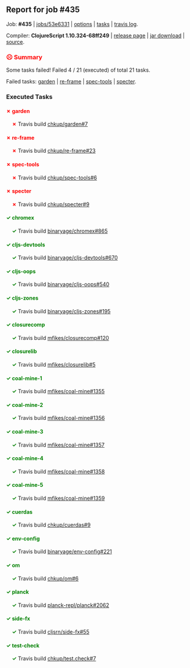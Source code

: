 ## Report for job #435

Job: **#435** | [jobs/53e6331](https://github.com/cljs-oss/canary/commit/53e6331e59558b4c70bcb597290e0f9513f66f88) | [options](options.edn) | [tasks](tasks.edn) | [travis log](https://travis-ci.org/cljs-oss/canary/builds/394412773).

Compiler: **ClojureScript 1.10.324-68ff249** | [release page](https://github.com/cljs-oss/canary/releases/tag/r1.10.324-68ff249) | [jar download](https://github.com/cljs-oss/canary/releases/download/r1.10.324-68ff249/clojurescript-1.10.324-68ff249.jar) | [source](https://github.com/clojure/clojurescript/commit/68ff24997370389478b97f088a42655f02194903).

### <b style='color:red'>☹ Summary</b>

Some tasks failed! Failed 4 / 21 (executed) of total 21 tasks.

Failed tasks: [garden](#-garden) | [re-frame](#-re-frame) | [spec-tools](#-spec-tools) | [specter](#-specter).

### Executed Tasks

#### <b style='color:red'>&#x2717; garden</b>
&nbsp;&nbsp;&nbsp;&nbsp;<b style='color:red'>&#x2717;</b> Travis build [chkup/garden#7](https://travis-ci.org/chkup/garden/builds/394413643)<br>

#### <b style='color:red'>&#x2717; re-frame</b>
&nbsp;&nbsp;&nbsp;&nbsp;<b style='color:red'>&#x2717;</b> Travis build [chkup/re-frame#23](https://travis-ci.org/chkup/re-frame/builds/394413682)<br>

#### <b style='color:red'>&#x2717; spec-tools</b>
&nbsp;&nbsp;&nbsp;&nbsp;<b style='color:red'>&#x2717;</b> Travis build [chkup/spec-tools#6](https://travis-ci.org/chkup/spec-tools/builds/394413666)<br>

#### <b style='color:red'>&#x2717; specter</b>
&nbsp;&nbsp;&nbsp;&nbsp;<b style='color:red'>&#x2717;</b> Travis build [chkup/specter#9](https://travis-ci.org/chkup/specter/builds/394413687)<br>

#### <b style='color:green'>&#x2713; chromex</b>
&nbsp;&nbsp;&nbsp;&nbsp;<b style='color:green'>&#x2713;</b> Travis build [binaryage/chromex#865](https://travis-ci.org/binaryage/chromex/builds/394413573)<br>

#### <b style='color:green'>&#x2713; cljs-devtools</b>
&nbsp;&nbsp;&nbsp;&nbsp;<b style='color:green'>&#x2713;</b> Travis build [binaryage/cljs-devtools#670](https://travis-ci.org/binaryage/cljs-devtools/builds/394413575)<br>

#### <b style='color:green'>&#x2713; cljs-oops</b>
&nbsp;&nbsp;&nbsp;&nbsp;<b style='color:green'>&#x2713;</b> Travis build [binaryage/cljs-oops#540](https://travis-ci.org/binaryage/cljs-oops/builds/394413577)<br>

#### <b style='color:green'>&#x2713; cljs-zones</b>
&nbsp;&nbsp;&nbsp;&nbsp;<b style='color:green'>&#x2713;</b> Travis build [binaryage/cljs-zones#195](https://travis-ci.org/binaryage/cljs-zones/builds/394413579)<br>

#### <b style='color:green'>&#x2713; closurecomp</b>
&nbsp;&nbsp;&nbsp;&nbsp;<b style='color:green'>&#x2713;</b> Travis build [mfikes/closurecomp#120](https://travis-ci.org/mfikes/closurecomp/builds/394413581)<br>

#### <b style='color:green'>&#x2713; closurelib</b>
&nbsp;&nbsp;&nbsp;&nbsp;<b style='color:green'>&#x2713;</b> Travis build [mfikes/closurelib#5](https://travis-ci.org/mfikes/closurelib/builds/394413583)<br>

#### <b style='color:green'>&#x2713; coal-mine-1</b>
&nbsp;&nbsp;&nbsp;&nbsp;<b style='color:green'>&#x2713;</b> Travis build [mfikes/coal-mine#1355](https://travis-ci.org/mfikes/coal-mine/builds/394413585)<br>

#### <b style='color:green'>&#x2713; coal-mine-2</b>
&nbsp;&nbsp;&nbsp;&nbsp;<b style='color:green'>&#x2713;</b> Travis build [mfikes/coal-mine#1356](https://travis-ci.org/mfikes/coal-mine/builds/394413597)<br>

#### <b style='color:green'>&#x2713; coal-mine-3</b>
&nbsp;&nbsp;&nbsp;&nbsp;<b style='color:green'>&#x2713;</b> Travis build [mfikes/coal-mine#1357](https://travis-ci.org/mfikes/coal-mine/builds/394413604)<br>

#### <b style='color:green'>&#x2713; coal-mine-4</b>
&nbsp;&nbsp;&nbsp;&nbsp;<b style='color:green'>&#x2713;</b> Travis build [mfikes/coal-mine#1358](https://travis-ci.org/mfikes/coal-mine/builds/394413615)<br>

#### <b style='color:green'>&#x2713; coal-mine-5</b>
&nbsp;&nbsp;&nbsp;&nbsp;<b style='color:green'>&#x2713;</b> Travis build [mfikes/coal-mine#1359](https://travis-ci.org/mfikes/coal-mine/builds/394413621)<br>

#### <b style='color:green'>&#x2713; cuerdas</b>
&nbsp;&nbsp;&nbsp;&nbsp;<b style='color:green'>&#x2713;</b> Travis build [chkup/cuerdas#9](https://travis-ci.org/chkup/cuerdas/builds/394413625)<br>

#### <b style='color:green'>&#x2713; env-config</b>
&nbsp;&nbsp;&nbsp;&nbsp;<b style='color:green'>&#x2713;</b> Travis build [binaryage/env-config#221](https://travis-ci.org/binaryage/env-config/builds/394413627)<br>

#### <b style='color:green'>&#x2713; om</b>
&nbsp;&nbsp;&nbsp;&nbsp;<b style='color:green'>&#x2713;</b> Travis build [chkup/om#6](https://travis-ci.org/chkup/om/builds/394413730)<br>

#### <b style='color:green'>&#x2713; planck</b>
&nbsp;&nbsp;&nbsp;&nbsp;<b style='color:green'>&#x2713;</b> Travis build [planck-repl/planck#2062](https://travis-ci.org/planck-repl/planck/builds/394413738)<br>

#### <b style='color:green'>&#x2713; side-fx</b>
&nbsp;&nbsp;&nbsp;&nbsp;<b style='color:green'>&#x2713;</b> Travis build [cljsrn/side-fx#55](https://travis-ci.org/cljsrn/side-fx/builds/394413717)<br>

#### <b style='color:green'>&#x2713; test-check</b>
&nbsp;&nbsp;&nbsp;&nbsp;<b style='color:green'>&#x2713;</b> Travis build [chkup/test.check#7](https://travis-ci.org/chkup/test.check/builds/394413752)<br>